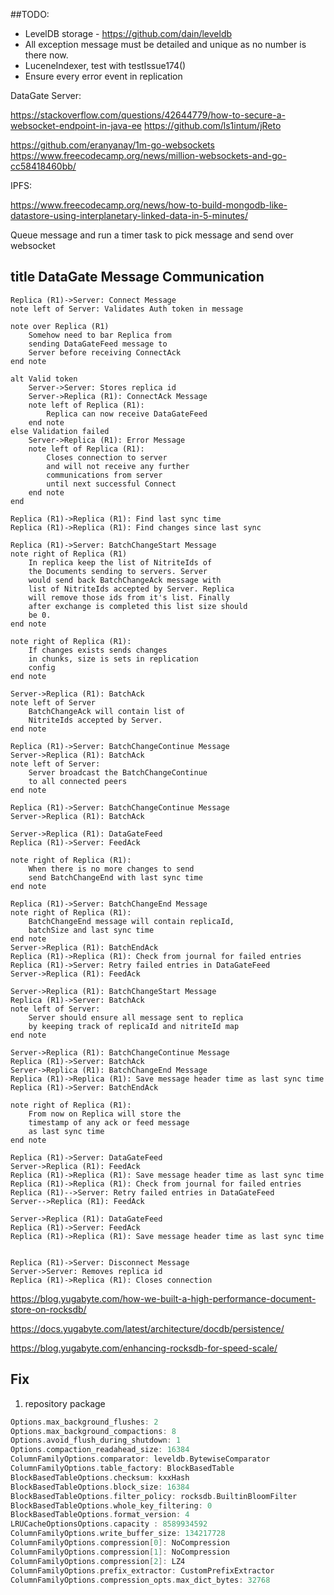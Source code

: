 ##TODO:
- LevelDB storage - https://github.com/dain/leveldb
- All exception message must be detailed and unique as no number is there now.
- LuceneIndexer, test with testIssue174()
- Ensure every error event in replication


DataGate Server:

https://stackoverflow.com/questions/42644779/how-to-secure-a-websocket-endpoint-in-java-ee
https://github.com/ls1intum/jReto

https://github.com/eranyanay/1m-go-websockets
https://www.freecodecamp.org/news/million-websockets-and-go-cc58418460bb/

IPFS:

https://www.freecodecamp.org/news/how-to-build-mongodb-like-datastore-using-interplanetary-linked-data-in-5-minutes/


Queue message and run a timer task to pick message and
send over websocket


## title DataGate Message Communication

    Replica (R1)->Server: Connect Message
    note left of Server: Validates Auth token in message
    
    note over Replica (R1)
        Somehow need to bar Replica from 
        sending DataGateFeed message to
        Server before receiving ConnectAck
    end note
    
    alt Valid token
        Server->Server: Stores replica id
        Server->Replica (R1): ConnectAck Message
        note left of Replica (R1):
            Replica can now receive DataGateFeed
        end note
    else Validation failed
        Server->Replica (R1): Error Message
        note left of Replica (R1): 
            Closes connection to server
            and will not receive any further
            communications from server
            until next successful Connect
        end note
    end
    
    Replica (R1)->Replica (R1): Find last sync time
    Replica (R1)->Replica (R1): Find changes since last sync
    
    Replica (R1)->Server: BatchChangeStart Message
    note right of Replica (R1)
        In replica keep the list of NitriteIds of
        the Documents sending to servers. Server
        would send back BatchChangeAck message with
        list of NitriteIds accepted by Server. Replica
        will remove those ids from it's list. Finally
        after exchange is completed this list size should
        be 0.
    end note
    
    note right of Replica (R1): 
        If changes exists sends changes 
        in chunks, size is sets in replication
        config
    end note
    
    Server->Replica (R1): BatchAck
    note left of Server
        BatchChangeAck will contain list of
        NitriteIds accepted by Server.
    end note
    
    Replica (R1)->Server: BatchChangeContinue Message
    Server->Replica (R1): BatchAck
    note left of Server:
        Server broadcast the BatchChangeContinue 
        to all connected peers
    end note
    
    Replica (R1)->Server: BatchChangeContinue Message
    Server->Replica (R1): BatchAck
    
    Server->Replica (R1): DataGateFeed
    Replica (R1)->Server: FeedAck
    
    note right of Replica (R1): 
        When there is no more changes to send
        send BatchChangeEnd with last sync time
    end note
    
    Replica (R1)->Server: BatchChangeEnd Message
    note right of Replica (R1): 
        BatchChangeEnd message will contain replicaId,
        batchSize and last sync time
    end note
    Server->Replica (R1): BatchEndAck
    Replica (R1)->Replica (R1): Check from journal for failed entries
    Replica (R1)->Server: Retry failed entries in DataGateFeed
    Server->Replica (R1): FeedAck
    
    Server->Replica (R1): BatchChangeStart Message
    Replica (R1)->Server: BatchAck
    note left of Server:
        Server should ensure all message sent to replica
        by keeping track of replicaId and nitriteId map
    end note
    
    Server->Replica (R1): BatchChangeContinue Message
    Replica (R1)->Server: BatchAck
    Server->Replica (R1): BatchChangeEnd Message
    Replica (R1)->Replica (R1): Save message header time as last sync time
    Replica (R1)->Server: BatchEndAck
    
    note right of Replica (R1):
        From now on Replica will store the
        timestamp of any ack or feed message
        as last sync time
    end note
    
    Replica (R1)->Server: DataGateFeed
    Server->Replica (R1): FeedAck
    Replica (R1)->Replica (R1): Save message header time as last sync time
    Replica (R1)->Replica (R1): Check from journal for failed entries
    Replica (R1)-->Server: Retry failed entries in DataGateFeed
    Server-->Replica (R1): FeedAck
    
    Server->Replica (R1): DataGateFeed
    Replica (R1)->Server: FeedAck
    Replica (R1)->Replica (R1): Save message header time as last sync time
    
    
    Replica (R1)->Server: Disconnect Message
    Server->Server: Removes replica id
    Replica (R1)->Replica (R1): Closes connection




https://blog.yugabyte.com/how-we-built-a-high-performance-document-store-on-rocksdb/

https://docs.yugabyte.com/latest/architecture/docdb/persistence/

https://blog.yugabyte.com/enhancing-rocksdb-for-speed-scale/

## Fix

1. repository package


```c++
Options.max_background_flushes: 2
Options.max_background_compactions: 8
Options.avoid_flush_during_shutdown: 1
Options.compaction_readahead_size: 16384
ColumnFamilyOptions.comparator: leveldb.BytewiseComparator
ColumnFamilyOptions.table_factory: BlockBasedTable
BlockBasedTableOptions.checksum: kxxHash
BlockBasedTableOptions.block_size: 16384
BlockBasedTableOptions.filter_policy: rocksdb.BuiltinBloomFilter
BlockBasedTableOptions.whole_key_filtering: 0
BlockBasedTableOptions.format_version: 4
LRUCacheOptionsOptions.capacity : 8589934592
ColumnFamilyOptions.write_buffer_size: 134217728
ColumnFamilyOptions.compression[0]: NoCompression
ColumnFamilyOptions.compression[1]: NoCompression
ColumnFamilyOptions.compression[2]: LZ4
ColumnFamilyOptions.prefix_extractor: CustomPrefixExtractor
ColumnFamilyOptions.compression_opts.max_dict_bytes: 32768

```
